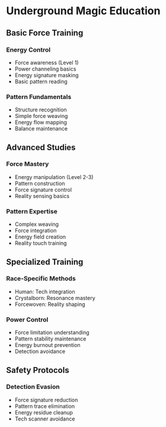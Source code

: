 # Underground Magic Education

## Basic Force Training

### Energy Control
- Force awareness (Level 1)
- Power channeling basics
- Energy signature masking
- Basic pattern reading

### Pattern Fundamentals
- Structure recognition
- Simple force weaving
- Energy flow mapping
- Balance maintenance

## Advanced Studies

### Force Mastery
- Energy manipulation (Level 2-3)
- Pattern construction
- Force signature control
- Reality sensing basics

### Pattern Expertise
- Complex weaving
- Force integration
- Energy field creation
- Reality touch training

## Specialized Training

### Race-Specific Methods
- Human: Tech integration
- Crystalborn: Resonance mastery
- Forcewoven: Reality shaping

### Power Control
- Force limitation understanding
- Pattern stability maintenance
- Energy burnout prevention
- Detection avoidance

## Safety Protocols

### Detection Evasion
- Force signature reduction
- Pattern trace elimination
- Energy residue cleanup
- Tech scanner avoidance
